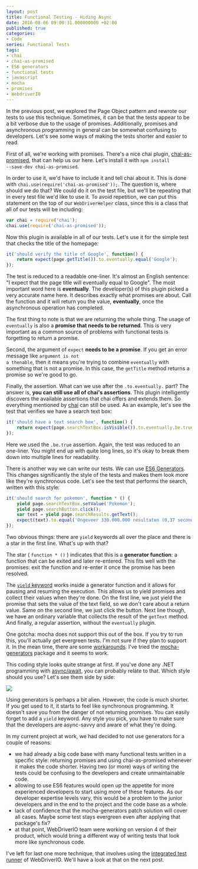 ```yaml
---
layout: post
title: Functional Testing - Hiding Async
date: 2016-08-06 09:00:31.000000000 +02:00
published: true
categories:
- Code
series: Functional Tests
tags:
- chai
- chai-as-promised
- ES6 generators
- functional tests
- javascript
- mocha
- promises
- WebdriverIO
---
```


In the previous post, we explored the Page Object pattern and rewrote our tests to use this technique. Sometimes, it can be that the tests appear to be a bit verbose due to the usage of promises. Additionally, promises and asynchronous programming in general can be somewhat confusing to developers. Let's see some ways of making the tests shorter and easier to read.

<!--more-->

First of all, we're working with promises. There's a nice chai plugin, <a href="https://github.com/domenic/chai-as-promised">chai-as-promised</a>, that can help us our here. Let's install it with <code>npm install --save-dev chai-as-promised</code>.

In order to use it, we'd have to include it and tell chai about it. This is done with <code>chai.use(require('chai-as-promised'));</code>. The question is, where should we do that? We could do it on the test file, but we'll be repeating that in every test file we'd like to use it. To avoid repetition, we can put this statement on the top of our <code>WebDriverHelper</code> class, since this is a class that all of our tests will be including:

```javascript
var chai = require('chai');
chai.use(require('chai-as-promised'));
```

Now this plugin is available in all of our tests. Let's use it for the simple test that checks the title of the homepage:

```javascript
it('should verify the title of Google', function() {
    return expect(page.getTitle()).to.eventually.equal('Google');
});
```

The test is reduced to a readable one-liner. It's almost an English sentence: "I expect that the page title will eventually equal to Google". The most important word here is <strong>eventually</strong>. The developer(s) of this plugin picked a very accurate name here. It describes exactly what promises are about. Call the function and it will return you the value, <strong>eventually</strong>, once the asynchronous operation has completed.

The first thing to note is that we are returning the whole thing. The usage of <code>eventually</code> is also a <strong>promise that needs to be returned</strong>. This is very important as a common source of problems with functional tests is forgetting to return a promise.

Second, the argument of <code>expect</code> <strong>needs to be a promise</strong>. If you get an error message like <code>argument is not a thenable</code>, then it means you're trying to combine <code>eventually</code> with something that is not a promise. In this case, the <code>getTitle</code> method returns a promise so we're good to go.

Finally, the assertion. What can we use after the <code>.to.eventually.</code> part? The answer is, <strong>you can still use all of chai's assertions</strong>. This plugin intelligently discovers the available assertions that chai offers and extends them. So everything mentioned by <a href="http://chaijs.com/api/bdd/">chai</a> can still be used. As an example, let's see the test that verifies we have a search text box:

```javascript
it('should have a text search box', function() {
    return expect(page.searchTextBox.isVisible()).to.eventually.be.true;
});
```

Here we used the <code>.be.true</code> assertion. Again, the test was reduced to an one-liner. You might end up with quite long lines, so it's okay to break them down into multiple lines for readability.

There is another way we can write our tests. We can use <a href="https://developer.mozilla.org/en/docs/Web/JavaScript/Reference/Statements/function*">ES6 Generators</a>. This changes significantly the style of the tests and makes them look more like they're synchronous code. Let's see the test that performs the search, written with this style:

```javascript
it('should search for pokemon', function * () {
    yield page.searchTextBox.setValue('Pokemon');
    yield page.searchButton.click();
    var text = yield page.searchResults.getText();
    expect(text).to.equal('Ongeveer 330.000.000 resultaten (0,37 seconden)', 'unexpected search result message');
});
```

Two obvious things: there are <code>yield</code> keywords all over the place and there is a star in the first line. What's up with that?

The star ( <code>function * ()</code> ) indicates that this is a <strong>generator function</strong>: a function that can be exited and later re-entered. This fits well with the promises: exit the function and re-enter it once the promise has been resolved.

The <a href="https://developer.mozilla.org/en-US/docs/Web/JavaScript/Reference/Operators/yield"><code>yield</code> keyword</a> works inside a generator function and it allows for pausing and resuming the execution. This allows us to yield promises and collect their values when they're done. On the first line, we just yield the promise that sets the value of the text field, so we don't care about a return value. Same on the second line, we just click the button. Next line though, we have an ordinary variable that collects the result of the <code>getText</code> method. And finally, a regular assertion, without the <code>eventually</code> plugin.

One gotcha: mocha does not support this out of the box. If you try to run this, you'll actually get evergreen tests. I'm not sure if they plan to support it. In the mean time, there are some <a href="http://stackoverflow.com/questions/23024847/override-mocha-it-to-support-yield-using-suspend">workarounds</a>. I've tried the <a href="https://github.com/vdemedes/mocha-generators">mocha-generators</a> package and it seems to work.

This coding style looks quite strange at first. If you've done any .NET programming with <a href="https://msdn.microsoft.com/en-us/library/mt674882.aspx">async/await</a>, you can probably relate to that. Which style should you use? Let's see them side by side:

<img src="{{ site.baseurl }}/assets/2016/diff.png" />

Using generators is perhaps a bit alien. However, the code is much shorter. If you get used to it, it starts to feel like synchronous programming. It doesn't save you from the danger of not returning promises. You can easily forget to add a <code>yield</code> keyword. Any style you pick, you have to make sure that the developers are async-savvy and aware of what they're doing.

In my current project at work, we had decided to not use generators for a couple of reasons:
<ul>
<li>we had already a big code base with many functional tests written in a specific style: returning promises and using chai-as-promised whenever it makes the code shorter. Having two (or more) ways of writing the tests could be confusing to the developers and create unmaintainable code.</li>
<li>allowing to use ES6 features would open up the appetite for more experienced developers to start using more of these features. As our developer expertise levels vary, this would be a problem to the junior developers and in the end to the project and the code base as a whole.</li>
<li>lack of confidence that the mocha-generators patch solution will cover all cases. Maybe some test stays evergreen even after applying that package's fix?</li>
<li>at that point, WebDriverIO team were working on version 4 of their product, which would bring a different way of writing tests that look more like synchronous code.</li>
</ul>

I've left for last one more technique, that involves using the <a href="http://webdriver.io/guide/testrunner/gettingstarted.html">integrated test runner</a> of WebDriverIO. We'll have a look at that on the next post.
